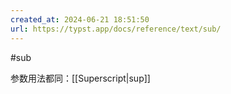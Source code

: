 ```yaml
---
created_at: 2024-06-21 18:51:50
url: https://typst.app/docs/reference/text/sub/
---
```

#sub

参数用法都同：[[Superscript|sup]]
